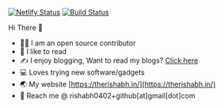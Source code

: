 [![Netlify Status](https://api.netlify.com/api/v1/badges/7085e378-7558-4d7e-8adc-6ed45d72f0c5/deploy-status)](https://github.com/Rishabh04-02/Rishabh04-02) [![Build Status](https://travis-ci.com/Rishabh04-02/Rishabh04-02-website.svg?branch=master)](https://github.com/Rishabh04-02/Rishabh04-02)

Hi There 👋

* 🧑‍💻 I am an open source contributor
* 📖 I like to read
* ✍️ I enjoy blogging, Want to read my blogs? [Click here](https://therishabh.in/post/)
* 💻 Loves trying new software/gadgets
* 🌏 My website [https://therishabh.in/](https://therishabh.in/)
* 📇 Reach me @ rishabh0402+github[at]gmail[dot]com
